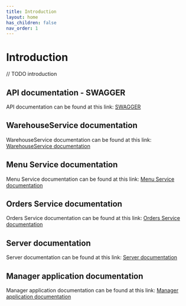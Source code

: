 ```yaml
---
title: Introduction
layout: home
has_children: false
nav_order: 1
---
```


# Introduction
// TODO introduction

## API documentation - SWAGGER
API documentation can be found at this link: [SWAGGER](https://app.swaggerhub.com/apis/ElisaAlbertini/DistributedCafe)

## WarehouseService documentation
WarehouseService documentation can be found at this link: [WarehouseService documentation](./dokka/index.html)

## Menu Service documentation
Menu Service documentation can be found at this link: [Menu Service documentation](./typedoc/menu-service/index.html)

## Orders Service documentation
Orders Service documentation can be found at this link: [Orders Service documentation](./typedoc/orders-service/index.html)

## Server documentation
Server documentation can be found at this link: [Server documentation](./typedoc/server/index.html)

## Manager application documentation
Manager application documentation can be found at this link: [Manager application documentation](./typedoc/manager-application/index.html)